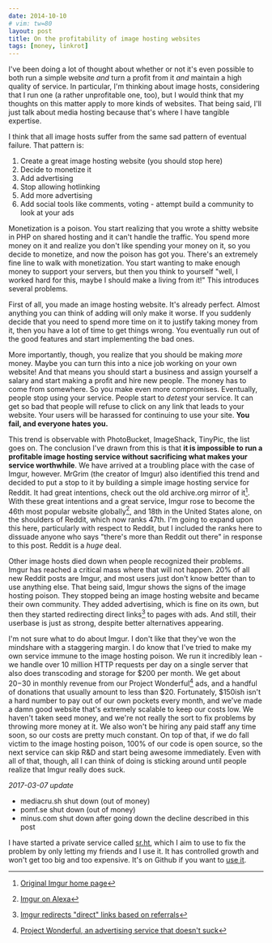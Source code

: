 ```yaml
---
date: 2014-10-10
# vim: tw=80
layout: post
title: On the profitability of image hosting websites
tags: [money, linkrot]
---
```


I've been doing a lot of thought about whether or not it's even possible to both
run a simple website *and* turn a profit from it *and* maintain a high quality
of service. In particular, I'm thinking about image hosts, considering that I
run one (a rather unprofitable one, too), but I would
think that my thoughts on this matter apply to more kinds of websites. That
being said, I'll just talk about media hosting because that's where I have
tangible expertise.

I think that all image hosts suffer from the same sad pattern of eventual
failure. That pattern is:

1. Create a great image hosting website (you should stop here)
2. Decide to monetize it
3. Add advertising
4. Stop allowing hotlinking
5. Add more advertising
6. Add social tools like comments, voting - attempt build a community to look at
   your ads

Monetization is a poison. You start realizing that you wrote a shitty website in
PHP on shared hosting and it can't handle the traffic. You spend more money on
it and realize you don't like spending your money on it, so you decide to
monetize, and now the poison has got you. There's an extremely fine line to walk
with monetization. You start wanting to make enough money to support your
servers, but then you think to yourself "well, I worked hard for this, maybe I
should make a living from it!" This introduces several problems.

First of all, you made an image hosting website. It's already perfect. Almost
anything you can think of adding will only make it worse. If you suddenly decide
that you need to spend more time on it to justify taking money from it, then you
have a lot of time to get things wrong. You eventually run out of the good
features and start implementing the bad ones.

More importantly, though, you realize that you should be making *more* money.
Maybe you can turn this into a nice job working on your own website! And that
means you should start a business and assign yourself a salary and start making
a profit and hire new people. The money has to come from somewhere. So you make
even more compromises. Eventually, people stop using your service. People start
to *detest* your service. It can get so bad that people will refuse to click on
any link that leads to your website. Your users will be harassed for continuing
to use your site. **You fail, and everyone hates you.**

This trend is observable with PhotoBucket, ImageShack, TinyPic, the list goes
on. The conclusion I've drawn from this is that **it is impossible to run a
profitable image hosting service without sacrificing what makes your service
worthwhile**. We have arrived at a troubling place with the case of Imgur,
however.  MrGrim (the creator of Imgur) also identified this trend and decided
to put a stop to it by building a simple image hosting service for Reddit. It
had great intentions, check out the old archive.org mirror of it[^1].  With
these great intentions and a great service, Imgur rose to become the 46th most
popular website globally[^2], and 18th in the United States alone, on the
shoulders of Reddit, which now ranks 47th. I'm going to expand upon this here,
particularly with respect to Reddit, but I included the ranks here to dissuade
anyone who says "there's more than Reddit out there" in response to this post.
Reddit is a *huge* deal.

Other image hosts died down when people recognized their problems. Imgur has
reached a critical mass where that will not happen. 20% of all new Reddit posts
are Imgur, and most users just don't know better than to use anything else. That
being said, Imgur shows the signs of the image hosting poison. They stopped
being an image hosting website and became their own community. They added
advertising, which is fine on its own, but then they started redirecting direct
links[^3] to pages with ads. And still, their userbase is just as strong,
despite better alternatives appearing.

I'm not sure what to do about Imgur. I don't like that they've won the mindshare
with a staggering margin. I do know that I've tried to make my own service
immune to the image hosting poison. We run it incredibly lean - we handle over
10 million HTTP requests per day on a single server that also does transcoding
and storage for $200 per month. We get about $20-$30 in monthly revenue from our
Project Wonderful[^4] ads, and a handful of donations that usually amount to
less than $20. Fortunately, $150ish isn't a hard number to pay out of our own
pockets every month, and we've made a damn good website that's extremely
scalable to keep our costs low. We haven't taken seed money, and we're not
really the sort to fix problems by throwing more money at it. We also won't be
hiring any paid staff any time soon, so our costs are pretty much constant. On
top of that, if we do fall victim to the image hosting poison, 100% of our code
is open source, so the next service can skip R&D and start being awesome
immediately. Even with all of that, though, all I can think of doing is sticking
around until people realize that Imgur really does suck.

*2017-03-07 update*

* mediacru.sh shut down (out of money)
* pomf.se shut down (out of money)
* minus.com shut down after going down the decline described in this post

I have started a private service called [sr.ht](https://sr.ht), which I aim to
use to fix the problem by only letting my friends and I use it. It has
controlled growth and won't get too big and too expensive. It's on Github if you
want to [use it](https://github.com/SirCmpwn/sr.ht).

[^1]: [Original Imgur home page](https://web.archive.org/web/20090225014924/http://imgur.com/)
[^2]: [Imgur on Alexa](http://www.alexa.com/siteinfo/imgur.com)
[^3]: [Imgur redirects "direct" links based on referrals](https://dillpickle.github.io/imgur-please-dont-be-the-next-tinypic-or-imageshack.html)
[^4]: [Project Wonderful, an advertising service that doesn't suck](https://www.projectwonderful.com/)
